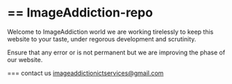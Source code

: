 == ImageAddiction-repo
=======

Welcome to ImageAddiction world we are working tirelessly to keep this website to your taste, under regorous development and scrutinity. 

Ensure that any error or is not permanent but we are  improving the phase of our website.

=== contact us 
imageaddictionictservices@gmail.com